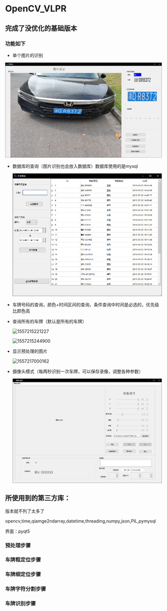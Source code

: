 # OpenCV_VLPR





## 完成了没优化的基础版本

### **功能如下**

- 单个图片的识别

![1557215109607](https://raw.githubusercontent.com/onceonmydoor/OpenCV_VLPR/master/readme_img/1557215109607.png)

- 数据库的查询（图片识别也会放入数据库）数据库使用的是mysql

  ![1557215152576](https://raw.githubusercontent.com/onceonmydoor/OpenCV_VLPR/master/readme_img/1557215152576.png)

- 车牌号码的查询，颜色+时间区间的查询，条件查询中时间是必选的，优先级比颜色高

- 查询所有的车牌（默认是所有的车牌）

  ![1557215221227](https://github.com/onceonmydoor/OpenCV_VLPR/readme_img/1557215221227.png)

  ![1557215244900](https://github.com/onceonmydoor/OpenCV_VLPR/readme_img/1557215244900.png)

- 显示预处理的图片

  ![1557217000162](https://github.com/onceonmydoor/OpenCV_VLPR/readme_img/1557217000162.png)



- 摄像头模式（每两秒识别一次车牌，可以保存录像，调整各种参数）

  ![1557220554805](.\readme_img\1557220554805.png)



## 所使用到的第三方库：

版本就不列了太多了

opencv,time,qiamge2ndarray,datetime,threading,numpy,json,PIL,pymysql

界面：pyqt5



### 预处理步骤

### 车牌粗定位步骤

### 车牌细定位步骤

### 车牌字符分割步骤

### 车牌识别步骤



